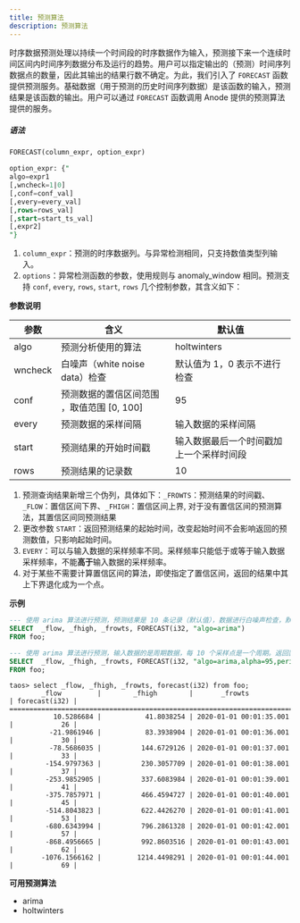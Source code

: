 ```yaml
---
title: 预测算法
description: 预测算法
---
```


时序数据预测处理以持续一个时间段的时序数据作为输入，预测接下来一个连续时间区间内时间序列数据分布及运行的趋势。用户可以指定输出的（预测）时间序列数据点的数量，因此其输出的结果行数不确定。为此，我们引入了 `FORECAST` 函数提供预测服务。基础数据（用于预测的历史时间序列数据）是该函数的输入，预测结果是该函数的输出。用户可以通过 `FORECAST` 函数调用 Anode 提供的预测算法提供的服务。

##### 语法
```SQL
FORECAST(column_expr, option_expr)

option_expr: {"
algo=expr1
[,wncheck=1|0]
[,conf=conf_val]
[,every=every_val]
[,rows=rows_val]
[,start=start_ts_val]
[,expr2]
"}

```
1. `column_expr`：预测的时序数据列。与异常检测相同，只支持数值类型列输入。
2. `options`：异常检测函数的参数，使用规则与 anomaly_window 相同。预测支持 `conf`, `every`, `rows`, `start`, `rows` 几个控制参数，其含义如下：

**参数说明**

|参数|含义|默认值|
|---|---|---|
|algo|预测分析使用的算法|holtwinters|
|wncheck|白噪声（white noise data）检查|默认值为 1，0 表示不进行检查|
|conf|预测数据的置信区间范围 ，取值范围 [0, 100]|95|
|every|预测数据的采样间隔|输入数据的采样间隔|
|start|预测结果的开始时间戳|输入数据最后一个时间戳加上一个采样时间段|
|rows|预测结果的记录数|10|

1. 预测查询结果新增三个伪列，具体如下：`_FROWTS`：预测结果的时间戳、`_FLOW`：置信区间下界、`_FHIGH`：置信区间上界, 对于没有置信区间的预测算法，其置信区间同预测结果
2. 更改参数 `START`：返回预测结果的起始时间，改变起始时间不会影响返回的预测数值，只影响起始时间。
3. `EVERY`：可以与输入数据的采样频率不同。采样频率只能低于或等于输入数据采样频率，不能**高于**输入数据的采样频率。
4. 对于某些不需要计算置信区间的算法，即使指定了置信区间，返回的结果中其上下界退化成为一个点。

**示例**

```SQL
--- 使用 arima 算法进行预测，预测结果是 10 条记录（默认值），数据进行白噪声检查，默认置信区间 95%. 
SELECT  _flow, _fhigh, _frowts, FORECAST(i32, "algo=arima")
FROM foo;

--- 使用 arima 算法进行预测，输入数据的是周期数据，每 10 个采样点是一个周期。返回置信区间是 95%.
SELECT  _flow, _fhigh, _frowts, FORECAST(i32, "algo=arima,alpha=95,period=10")
FROM foo;
```
```
taos> select _flow, _fhigh, _frowts, forecast(i32) from foo;
        _flow         |        _fhigh        |       _frowts           | forecast(i32) |
========================================================================================
           10.5286684 |           41.8038254 | 2020-01-01 00:01:35.001 |            26 |
          -21.9861946 |           83.3938904 | 2020-01-01 00:01:36.001 |            30 |
          -78.5686035 |          144.6729126 | 2020-01-01 00:01:37.001 |            33 |
         -154.9797363 |          230.3057709 | 2020-01-01 00:01:38.001 |            37 |
         -253.9852905 |          337.6083984 | 2020-01-01 00:01:39.001 |            41 |
         -375.7857971 |          466.4594727 | 2020-01-01 00:01:40.001 |            45 |
         -514.8043823 |          622.4426270 | 2020-01-01 00:01:41.001 |            53 |
         -680.6343994 |          796.2861328 | 2020-01-01 00:01:42.001 |            57 |
         -868.4956665 |          992.8603516 | 2020-01-01 00:01:43.001 |            62 |
        -1076.1566162 |         1214.4498291 | 2020-01-01 00:01:44.001 |            69 |
```


**可用预测算法**
- arima
- holtwinters
